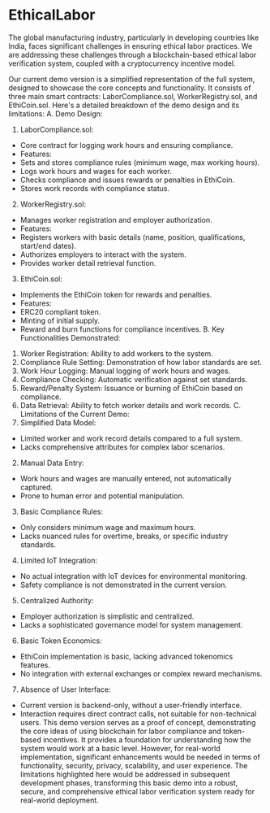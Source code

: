 # EthicalLabor
The global manufacturing industry, particularly in developing countries like India, faces significant challenges in ensuring ethical labor practices. We are addressing these challenges through a blockchain-based ethical labor verification  system, coupled with a cryptocurrency incentive model.

Our current demo version is a simplified representation of the full system, designed to 
showcase the core concepts and functionality. It consists of three main smart contracts: 
LaborCompliance.sol, WorkerRegistry.sol, and EthiCoin.sol. Here's a detailed breakdown 
of the demo design and its limitations:
A. Demo Design:
1. LaborCompliance.sol:
 - Core contract for logging work hours and ensuring compliance.
 - Features:
 - Sets and stores compliance rules (minimum wage, max working hours).
 - Logs work hours and wages for each worker.
 - Checks compliance and issues rewards or penalties in EthiCoin.
 - Stores work records with compliance status.
2. WorkerRegistry.sol:
 - Manages worker registration and employer authorization.
 - Features:
 - Registers workers with basic details (name, position, qualifications, start/end dates).
 - Authorizes employers to interact with the system.
 - Provides worker detail retrieval function.
3. EthiCoin.sol:
 - Implements the EthiCoin token for rewards and penalties.
 - Features:
 - ERC20 compliant token.
 - Minting of initial supply.
 - Reward and burn functions for compliance incentives.
B. Key Functionalities Demonstrated:
1. Worker Registration: Ability to add workers to the system.
2. Compliance Rule Setting: Demonstration of how labor standards are set.
3. Work Hour Logging: Manual logging of work hours and wages.
4. Compliance Checking: Automatic verification against set standards.
5. Reward/Penalty System: Issuance or burning of EthiCoin based on compliance.
6. Data Retrieval: Ability to fetch worker details and work records.
C. Limitations of the Current Demo:
1. Simplified Data Model:
 - Limited worker and work record details compared to a full system.
 - Lacks comprehensive attributes for complex labor scenarios.
2. Manual Data Entry:
 - Work hours and wages are manually entered, not automatically captured.
 - Prone to human error and potential manipulation.
3. Basic Compliance Rules:
 - Only considers minimum wage and maximum hours.
 - Lacks nuanced rules for overtime, breaks, or specific industry standards.
4. Limited IoT Integration:
 - No actual integration with IoT devices for environmental monitoring.
 - Safety compliance is not demonstrated in the current version.
5. Centralized Authority:
 - Employer authorization is simplistic and centralized.
 - Lacks a sophisticated governance model for system management.
6. Basic Token Economics:
 - EthiCoin implementation is basic, lacking advanced tokenomics features.
 - No integration with external exchanges or complex reward mechanisms.
7. Absence of User Interface:
 - Current version is backend-only, without a user-friendly interface.
 - Interaction requires direct contract calls, not suitable for non-technical users.
This demo version serves as a proof of concept, demonstrating the core ideas of using 
blockchain for labor compliance and token-based incentives. It provides a foundation for 
understanding how the system would work at a basic level. However, for real-world
implementation, significant enhancements would be needed in terms of functionality, 
security, privacy, scalability, and user experience.
The limitations highlighted here would be addressed in subsequent development phases, 
transforming this basic demo into a robust, secure, and comprehensive ethical labor 
verification system ready for real-world deployment.
